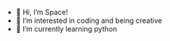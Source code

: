 - 👋 Hi, I’m Space!
- 👀 I’m interested in coding and being creative
- 🌱 I’m currently learning python


<!---
TheSpaceNerd/TheSpaceNerd is a ✨ special ✨ repository because its `README.md` (this file) appears on your GitHub profile.
You can click the Preview link to take a look at your changes.
--->

